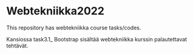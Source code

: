 # Webtekniikka2022
This repository has webtekniikka course tasks/codes.

Kansiossa task3.1_ Bootstrap sisältää webtekniikka kurssin palautettavat tehtävät.
